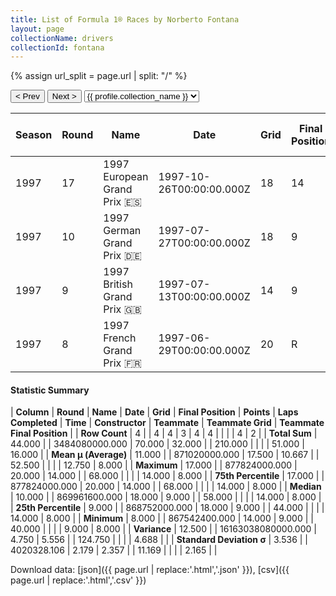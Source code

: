 ```yaml
---
title: List of Formula 1® Races by Norberto Fontana
layout: page
collectionName: drivers
collectionId: fontana
---
```


{% assign url_split = page.url | split: "/" %}
<div id="collection-navigation">
<button onclick="selector.options[selector.selectedIndex-1].value && (window.location = selector.options[selector.selectedIndex-1].value);">&lt; Prev</button>
<button onclick="selector.options[selector.selectedIndex+1].value && (window.location = selector.options[selector.selectedIndex+1].value);">Next &gt;</button>
<select id="selector" onchange="this.options[this.selectedIndex].value && (window.location = this.options[this.selectedIndex].value);">
  {% for collectionId in site.data[page.collectionName].refs %}
    {% if collectionId == page.collectionId %}
      {% assign selected = "selected" %}
    {% else %}
      {% assign selected = "" %}
    {% endif %}
    {% assign profile = site.data[page.collectionName][collectionId].profile %}
    <option value="/f1/{{ page.collectionName }}/{{ collectionId }}/{{ url_split[4] }}" {{ selected }}>{{ profile.collection_name }}</option>
  {% endfor %}
</select>
</div>

| Season | Round | Name | Date | Grid | Final Position | Points | Laps Completed | Time | Constructor | Teammate | Teammate Grid | Teammate Final Position |
|--|--|--|--|--|--|--|--|--|--|--|--|--|
| 1997 | 17 | 1997 European Grand Prix 🇪🇸 | 1997-10-26T00:00:00.000Z | 18 | 14 | 0.0 | 68 |   | Sauber 🇨🇭 | [Johnny Herbert 🇬🇧](/f1/drivers/herbert) | 14 | 8 |
| 1997 | 10 | 1997 German Grand Prix 🇩🇪 | 1997-07-27T00:00:00.000Z | 18 | 9 | 0.0 | 44 |   | Sauber 🇨🇭 | [Johnny Herbert 🇬🇧](/f1/drivers/herbert) | 14 | R |
| 1997 | 9 | 1997 British Grand Prix 🇬🇧 | 1997-07-13T00:00:00.000Z | 14 | 9 | 0.0 | 58 |   | Sauber 🇨🇭 | [Johnny Herbert 🇬🇧](/f1/drivers/herbert) | 9 | R |
| 1997 | 8 | 1997 French Grand Prix 🇫🇷 | 1997-06-29T00:00:00.000Z | 20 | R | 0.0 | 40 |   | Sauber 🇨🇭 | [Johnny Herbert 🇬🇧](/f1/drivers/herbert) | 14 | 8 |

#### Statistic Summary

| **Column** | **Round** | **Name** | **Date** | **Grid** | **Final Position** | **Points** | **Laps Completed** | **Time** | **Constructor** | **Teammate** | **Teammate Grid** | **Teammate Final Position** |
| **Row Count** | 4 |  | 4 | 4 | 3 | 4 | 4 |  |  |  | 4 | 2 |
| **Total Sum** | 44.000 |  | 3484080000.000 | 70.000 | 32.000 |  | 210.000 |  |  |  | 51.000 | 16.000 |
| **Mean μ (Average)** | 11.000 |  | 871020000.000 | 17.500 | 10.667 |  | 52.500 |  |  |  | 12.750 | 8.000 |
| **Maximum** | 17.000 |  | 877824000.000 | 20.000 | 14.000 |  | 68.000 |  |  |  | 14.000 | 8.000 |
| **75th Percentile** | 17.000 |  | 877824000.000 | 20.000 | 14.000 |  | 68.000 |  |  |  | 14.000 | 8.000 |
| **Median** | 10.000 |  | 869961600.000 | 18.000 | 9.000 |  | 58.000 |  |  |  | 14.000 | 8.000 |
| **25th Percentile** | 9.000 |  | 868752000.000 | 18.000 | 9.000 |  | 44.000 |  |  |  | 14.000 | 8.000 |
| **Minimum** | 8.000 |  | 867542400.000 | 14.000 | 9.000 |  | 40.000 |  |  |  | 9.000 | 8.000 |
| **Variance** | 12.500 |  | 16163038080000.000 | 4.750 | 5.556 |  | 124.750 |  |  |  | 4.688 |  |
| **Standard Deviation σ** | 3.536 |  | 4020328.106 | 2.179 | 2.357 |  | 11.169 |  |  |  | 2.165 |  |

Download data: [json]({{ page.url | replace:'.html','.json' }}), [csv]({{ page.url | replace:'.html','.csv' }})
